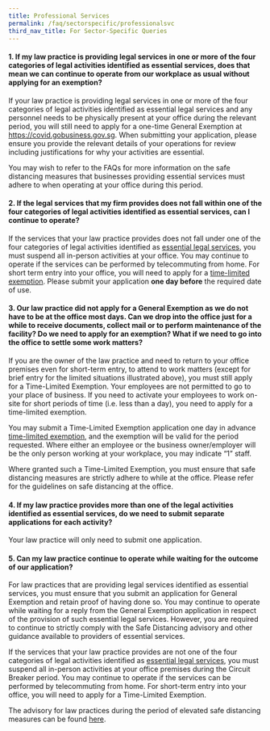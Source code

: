 ```yaml
---
title: Professional Services
permalink: /faq/sectorspecific/professionalsvc
third_nav_title: For Sector-Specific Queries
---
```


#### **1. If my law practice is providing legal services in one or more of the four categories of legal activities identified as essential services, does that mean we can continue to operate from our workplace as usual without applying for an exemption?**
If your law practice is providing legal services in one or more of the four categories of legal activities identified as essential legal services and any personnel needs to be physically present at your office during the relevant period, you will still need to apply for a one-time General Exemption at https://covid.gobusiness.gov.sg. When submitting your application, please ensure you provide the relevant details of your operations for review including justifications for why your activities are essential.

You may wish to refer to the FAQs for more information on the safe distancing measures that businesses providing essential services must adhere to when operating at your office during this period.

#### **2. If the legal services that my firm provides does not fall within one of the four categories of legal activities identified as essential services, can I continue to operate?**
If the services that your law practice provides does not fall under one of the four categories of legal activities identified as <a href="https://go.gov.sg/essenatiallegal" target="_blank">essential legal services</a>, you must suspend all in-person activities at your office. You may continue to operate if the services can be performed by telecommuting from home. For short term entry into your office, you will need to apply for a <a href="https://go.gov.sg/timelimitedexemption" target="_blank">time-limited exemption</a>. Please submit your application **one day before** the required date of use.

#### **3. Our law practice did not apply for a General Exemption as we do not have to be at the office most days. Can we drop into the office just for a while to receive documents, collect mail or to perform maintenance of the facility? Do we need to apply for an exemption? What if we need to go into the office to settle some work matters?**
If you are the owner of the law practice and need to return to your office premises even for short-term entry, to attend to work matters (except for brief entry for the limited situations illustrated above), you must still apply for a Time-Limited Exemption. Your employees are not permitted to go to your place of business. If you need to activate your employees to work on-site for short periods of time (i.e. less than a day), you need to apply for a time-limited exemption.

You may submit a Time-Limited Exemption application one day in advance <a href="https://go.gov.sg/timelimitedexemption" target="_blank">time-limited exemption</a>, and the exemption will be valid for the period requested. Where either an employee or the business owner/employer will be the only person working at your workplace, you may indicate “1” staff.

Where granted such a Time-Limited Exemption, you must ensure that safe distancing measures are strictly adhere to while at the office. Please refer <here> for the guidelines on safe distancing at the office.

#### **4. If my law practice provides more than one of the legal activities identified as essential services, do we need to submit separate applications for each activity?**
Your law practice will only need to submit one application.

#### **5. Can my law practice continue to operate while waiting for the outcome of our application?**
For law practices that are providing legal services identified as essential services, you must ensure that you submit an application for General Exemption and retain proof of having done so. You may continue to operate while waiting for a reply from the General Exemption application in respect of the provision of such essential legal services. However, you are required to continue to strictly comply with the Safe Distancing advisory and other guidance available to providers of essential services.

If the services that your law practice provides are not one of the four categories of legal activities identified as <a href="https://go.gov.sg/essenatiallegal" target="_blank">essential legal services</a>, you must suspend all in-person activities at your office premises during the Circuit Breaker period. You may continue to operate if the services can be performed by telecommuting from home. For short-term entry into your office, you will need to apply for a Time-Limited Exemption.

The advisory for law practices during the period of elevated safe distancing measures can be found <a href="https://www.mlaw.gov.sg/news/announcements/advisory-for-law-practices-on-elevated-safe-distancing-measures" target="_blank">here</a>. 
